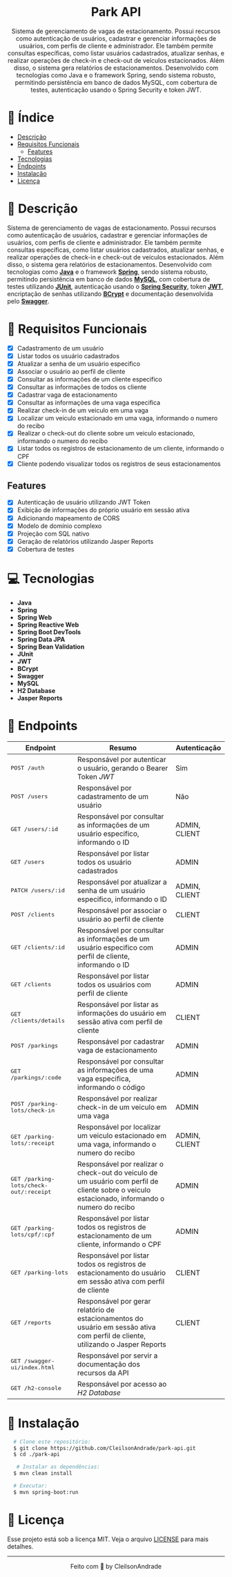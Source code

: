 <div align="center">
  <h1>Park API</h1>
  <p>Sistema de gerenciamento de vagas de estacionamento. Possui recursos como autenticação de usuários, cadastrar e gerenciar informações de usuários, com perfis de cliente e administrador. Ele também permite consultas específicas, como listar usuários cadastrados, atualizar senhas, e realizar operações de check-in e check-out de veículos estacionados. Além disso, o sistema gera relatórios de estacionamentos. Desenvolvido com tecnologias como Java e o framework Spring, sendo sistema robusto, permitindo persistência em banco de dados MySQL, com cobertura de testes, autenticação usando o Spring Security e token JWT.</p>
</div>

# 📒 Índice
* [Descrição](#descrição)
* [Requisitos Funcionais](#requisitos)
  * [Features](#features)
* [Tecnologias](#tecnologias)
* [Endpoints](#endpoints)
* [Instalação](#instalação)
* [Licença](#licença)

# 📃 <span id="descrição">Descrição</span>
Sistema de gerenciamento de vagas de estacionamento. Possui recursos como autenticação de usuários, cadastrar e gerenciar informações de usuários, com perfis de cliente e administrador. Ele também permite consultas específicas, como listar usuários cadastrados, atualizar senhas, e realizar operações de check-in e check-out de veículos estacionados. Além disso, o sistema gera relatórios de estacionamentos. Desenvolvido com tecnologias como [**Java**](https://www.java.com/) e o framework [**Spring**](https://spring.io/), sendo sistema robusto, permitindo persistência em banco de dados [**MySQL**](https://www.mysql.com/), com cobertura de testes utilizando [**JUnit**](https://junit.org/junit5/), autenticação usando o [**Spring Security**](https://spring.io/projects/spring-security), token [**JWT**](https://jwt.io/), encriptação de senhas utilizando [**BCrypt**](https://en.wikipedia.org/wiki/Bcrypt) e documentação desenvolvida pelo [**Swagger**](https://swagger.io/).

# 📌 <span id="requisitos">Requisitos Funcionais</span>
- [x] Cadastramento de um usuário<br>
- [x] Listar todos os usuário cadastrados<br>
- [x] Atualizar a senha de um usuário especifico<br>
- [x] Associar o usuário ao perfil de cliente<br>
- [x] Consultar as informações de um cliente especifico<br>
- [x] Consultar as informações de todos os cliente<br>
- [x] Cadastrar vaga de estacionamento<br>
- [x] Consultar as informações de uma vaga especifica<br>
- [x] Realizar check-in de um veiculo em uma vaga<br>
- [x] Localizar um veiculo estacionado em uma vaga, informando o numero do recibo<br>
- [x] Realizar o check-out do cliente sobre um veiculo estacionado, informando o numero do recibo<br>
- [x] Listar todos os registros de estacionamento de um cliente, informando o CPF<br>
- [x] Cliente podendo visualizar todos os registros de seus estacionamentos<br>

## Features
- [x] Autenticação de usuário utilizando JWT Token<br>
- [x] Exibição de informações do próprio usuário em sessão ativa<br>
- [x] Adicionando mapeamento de CORS<br>
- [x] Modelo de domínio complexo<br>
- [x] Projeção com SQL nativo<br>
- [x] Geração de relatórios utilizando Jasper Reports<br>
- [x] Cobertura de testes<br>

# 💻 <span id="tecnologias">Tecnologias</span>
- **Java**
- **Spring**
- **Spring Web**
- **Spring Reactive Web**
- **Spring Boot DevTools**
- **Spring Data JPA**
- **Spring Bean Validation**
- **JUnit**
- **JWT**
- **BCrypt**
- **Swagger**
- **MySQL**
- **H2 Database**
- **Jasper Reports**

# 📍 <span id="endpoints">Endpoints</span>
| Endpoint               | Resumo                                          | Autenticação
|----------------------|-----------------------------------------------------|----------------------
| <kbd>POST /auth </kbd> | Responsável por autenticar o usuário, gerando o Bearer Token *JWT* | Sim
| <kbd>POST /users </kbd> | Responsável por cadastramento de um usuário | Não
| <kbd>GET /users/:id </kbd> | Responsável por consultar as informações de um usuário especifico, informando o ID | ADMIN, CLIENT
| <kbd>GET /users </kbd> | Responsável por listar todos os usuário cadastrados | ADMIN
| <kbd>PATCH /users/:id </kbd> | Responsável por atualizar a senha de um usuário especifico, informando o ID | ADMIN, CLIENT
| <kbd>POST /clients </kbd> | Responsável por associar o usuário ao perfil de cliente | CLIENT
| <kbd>GET /clients/:id </kbd> | Responsável por consultar as informações de um usuário especifico com perfil de cliente, informando o ID | ADMIN
| <kbd>GET /clients </kbd> | Responsável por listar todos os usuários com perfil de cliente | ADMIN
| <kbd>GET /clients/details </kbd> | Responsável por listar as informações do usuário em sessão ativa com perfil de cliente | CLIENT
| <kbd>POST /parkings </kbd> | Responsável por cadastrar vaga de estacionamento | ADMIN
| <kbd>GET /parkings/:code </kbd> | Responsável por consultar as informações de uma vaga especifica, informando o código | ADMIN
| <kbd>POST /parking-lots/check-in </kbd> | Responsável por realizar check-in de um veiculo em uma vaga | ADMIN
| <kbd>GET /parking-lots/:receipt </kbd> | Responsável por localizar um veiculo estacionado em uma vaga, informando o numero do recibo | ADMIN, CLIENT
| <kbd>GET /parking-lots/check-out/:receipt </kbd> | Responsável por realizar o check-out do veiculo de um usuário com perfil de cliente sobre o veiculo estacionado, informando o numero do recibo | ADMIN
| <kbd>GET /parking-lots/cpf/:cpf </kbd> | Responsável por listar todos os registros de estacionamento de um cliente, informando o CPF | ADMIN
| <kbd>GET /parking-lots </kbd> | Responsável por listar todos os registros de estacionamento do usuário em sessão ativa com perfil de cliente | CLIENT
| <kbd>GET /reports</kbd> | Responsável por gerar relatório de estacionamentos do usuário em sessão ativa com perfil de cliente, utilizando o Jasper Reports | CLIENT
| <kbd>GET /swagger-ui/index.html </kbd> | Responsável por servir a documentação dos recursos da API
| <kbd>GET /h2-console </kbd> | Responsável por acesso ao *H2 Database*

# 🚀 <span id="instalação">Instalação</span>
```bash
  # Clone este repositório:
  $ git clone https://github.com/CleilsonAndrade/park-api.git
  $ cd ./park-api

   # Instalar as dependências:
  $ mvn clean install

  # Executar:
  $ mvn spring-boot:run
```

# 📝 <span id="licença">Licença</span>
Esse projeto está sob a licença MIT. Veja o arquivo [LICENSE](LICENSE) para mais detalhes.

---

<p align="center">
  Feito com 💜 by CleilsonAndrade
</p>
